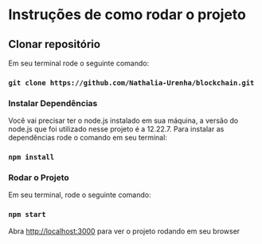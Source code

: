 # Instruções de como rodar o projeto

## Clonar repositório

Em seu terminal rode o seguinte comando: 
### `git clone https://github.com/Nathalia-Urenha/blockchain.git`

### Instalar Dependências

Você vai precisar ter o node.js instalado em sua máquina, a versão do node.js que foi utilizado nesse projeto é a 12.22.7.
Para instalar as dependências rode o comando em seu terminal:

### `npm install`

### Rodar o Projeto

Em seu terminal, rode o seguinte comando:

### `npm start`

Abra [http://localhost:3000](http://localhost:3000) para ver o projeto rodando em seu browser

